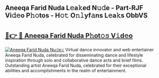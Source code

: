 ## Aneeqa Farid Nuda L𝚎a𝚔ed N𝚞𝚍e - Part-RJF Vi𝚍𝚎o P𝚑𝚘tos - H𝚘𝚝 O𝚗𝚕yf𝚊ns L𝚎a𝚔s ObbVS

# <h2><a href="http://kf24ys.oniu.top/?m=Aneeqa+Farid+Nuda">🔗👉 🔴 Aneeqa Farid Nuda P𝚑ot𝚘𝚜 V𝚒d𝚎o</a></h2>

[![Aneeqa Farid Nuda Nu𝚍e𝚜](https://i.imgur.com/0qMVB7G.gif)](http://kf24ys.oniu.top/?m=Aneeqa+Farid+Nuda)
Virtual dance innovator and web entertainer Aneeqa Farid Nuda, celebrated for disseminating dance and lifestyle inspiration through solo and collaborative dance acts and brief films. Outstanding artist Aneeqa Farid Nuda, celebrated for their exceptional abilities and accomplishments in the realm of entertainment.  
